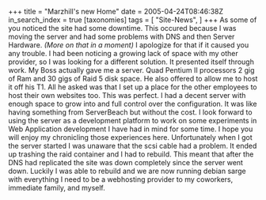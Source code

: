 +++
title = "Marzhill's new Home"
date = 2005-04-24T08:46:38Z
in_search_index = true
[taxonomies]
tags = [
"Site-News",
]
+++
As some of you noticed the site had some downtime. This occured because I was moving the server and had some problems with DNS and then Server Hardware. <em>(More on that in a moment)</em> I apologize for that if it caused you any trouble. I had been noticing a growing lack of space with my other provider, so I was looking for a different solution. It presented itself through work. My Boss actually gave me a server. Quad Pentium II processors 2 gig of Ram and 30 gigs of Raid 5 disk space. He also offered to allow me to host it off his T1. All he asked was that I set up a place for the other employees to host their own websites too. This was perfect. I had a decent server with enough space to grow into and full control over the configuration. It was like having something from ServerBeach but without the cost. I look forward to using the server as a development platform to work on some experiments in Web Application development I have had in mind for some time. I hope you will enjoy my chronicling those experiences here. Unfortunately when I got the server started I was unaware that the scsi cable had a problem. It ended up trashing the raid container and I had to rebuild. This meant that after the DNS had replicated the site was down completely since the server went down. Luckily I was able to rebuild and we are now running debian sarge with everything I need to be a webhosting provider to my coworkers, immediate family, and myself.
